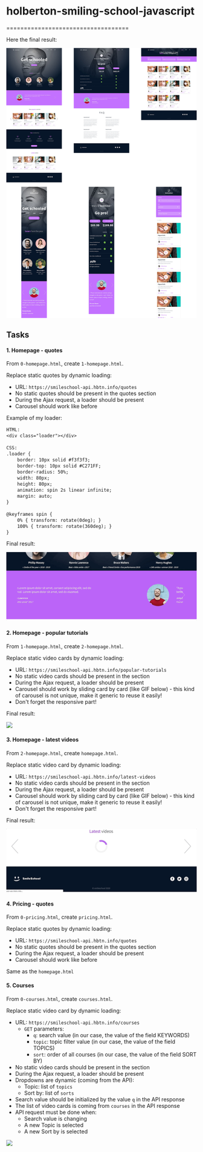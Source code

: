 # holberton-smiling-school-javascript
===================================


Here the final result:

![](./images/readme/finalview.jpg)

Tasks
-----

#### 1\. Homepage - quotes

From `0-homepage.html`, create `1-homepage.html`.

Replace static quotes by dynamic loading:

-   URL: `https://smileschool-api.hbtn.info/quotes`
-   No static quotes should be present in the quotes section
-   During the Ajax request, a loader should be present
-   Carousel should work like before

Example of my loader:

```
HTML:
<div class="loader"></div>

CSS:
.loader {
    border: 10px solid #f3f3f3;
    border-top: 10px solid #C271FF;
    border-radius: 50%;
    width: 80px;
    height: 80px;
    animation: spin 2s linear infinite;
    margin: auto;
}

@keyframes spin {
    0% { transform: rotate(0deg); }
    100% { transform: rotate(360deg); }
}

```

Final result:

![](images/readme/1-homepage.gif)

#### 2\. Homepage - popular tutorials

From `1-homepage.html`, create `2-homepage.html`.

Replace static video cards by dynamic loading:

-   URL: `https://smileschool-api.hbtn.info/popular-tutorials`
-   No static video cards should be present in the section
-   During the Ajax request, a loader should be present
-   Carousel should work by sliding card by card (like GIF below) - this kind of carousel is not unique, make it generic to reuse it easily!
-   Don't forget the responsive part!

Final result:

![](images/readme/2-homepage.gif)

#### 3\. Homepage - latest videos

From `2-homepage.html`, create `homepage.html`.

Replace static video card by dynamic loading:

-   URL: `https://smileschool-api.hbtn.info/latest-videos`
-   No static video cards should be present in the section
-   During the Ajax request, a loader should be present
-   Carousel should work by sliding card by card (like GIF below) - this kind of carousel is not unique, make it generic to reuse it easily!
-   Don't forget the responsive part!

Final result:

![](images/readme/homepage.gif)


#### 4\. Pricing - quotes

From `0-pricing.html`, create `pricing.html`.

Replace static quotes by dynamic loading:

-   URL: `https://smileschool-api.hbtn.info/quotes`
-   No static quotes should be present in the quotes section
-   During the Ajax request, a loader should be present
-   Carousel should work like before

Same as the `homepage.html`

#### 5\. Courses

From `0-courses.html`, create `courses.html`.

Replace static video card by dynamic loading:

-   URL: `https://smileschool-api.hbtn.info/courses`
    -   `GET` parameters:
        -   `q`: search value (in our case, the value of the field KEYWORDS)
        -   `topic`: topic filter value (in our case, the value of the field TOPICS)
        -   `sort`: order of all courses (in our case, the value of the field SORT BY)
-   No static video cards should be present in the section
-   During the Ajax request, a loader should be present
-   Dropdowns are dynamic (coming from the API):
    -   Topic: list of `topics`
    -   Sort by: list of `sorts`
-   Search value should be initialized by the value `q` in the API response
-   The list of video cards is coming from `courses` in the API response
-   API request must be done when:
    -   Search value is changing
    -   A new Topic is selected
    -   A new Sort by is selected

![](images/readme/courses.gif)
